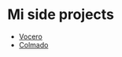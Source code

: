 ---
---

# Mi side projects

- [Vocero](https://github.com/codeccoop/vocero)
- [Colmado](https://github.com/codeccoop/colmado)